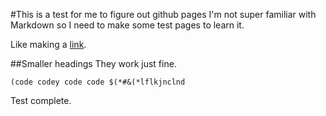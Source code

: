 #This is a test for me to figure out github pages
I'm not super familiar with Markdown so I need to make some test pages to learn it.

Like making a [link](https://duckduckgo.com).

##Smaller headings
They work just fine.

```Interesting that this doesn't show up
(code codey code code $(*#&(*lflkjnclnd
```

Test complete.
